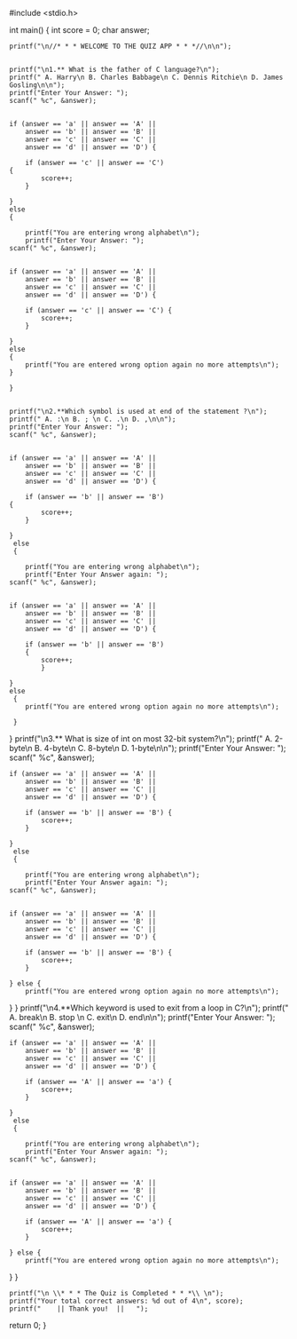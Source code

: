 #include <stdio.h>

int main()
 {
    int score = 0;
    char answer;

    printf("\n//* * * WELCOME TO THE QUIZ APP * * *//\n\n");

    
    printf("\n1.** What is the father of C language?\n");
    printf(" A. Harry\n B. Charles Babbage\n C. Dennis Ritchie\n D. James Gosling\n\n");
    printf("Enter Your Answer: ");
    scanf(" %c", &answer);

    
    if (answer == 'a' || answer == 'A' ||
        answer == 'b' || answer == 'B' ||
        answer == 'c' || answer == 'C' ||
        answer == 'd' || answer == 'D') {
        
        if (answer == 'c' || answer == 'C') 
	{
            score++;
        }

    } 
    else
    {
        
        printf("You are entering wrong alphabet\n");
        printf("Enter Your Answer: ");
    scanf(" %c", &answer);

    
    if (answer == 'a' || answer == 'A' ||
        answer == 'b' || answer == 'B' ||
        answer == 'c' || answer == 'C' ||
        answer == 'd' || answer == 'D') {
        
        if (answer == 'c' || answer == 'C') {
            score++;
        }

    } 
    else
    {
        printf("You are entered wrong option again no more attempts\n");
    }

    }
    
    
    printf("\n2.**Which symbol is used at end of the statement ?\n");
    printf(" A. :\n B. ; \n C. .\n D. ,\n\n");
    printf("Enter Your Answer: ");
    scanf(" %c", &answer);

    
    if (answer == 'a' || answer == 'A' ||
        answer == 'b' || answer == 'B' ||
        answer == 'c' || answer == 'C' ||
        answer == 'd' || answer == 'D') {
        
        if (answer == 'b' || answer == 'B') 
	{
            score++;
        }

    }
     else 
     {
        
        printf("You are entering wrong alphabet\n");
        printf("Enter Your Answer again: ");
    scanf(" %c", &answer);


    if (answer == 'a' || answer == 'A' ||
        answer == 'b' || answer == 'B' ||
        answer == 'c' || answer == 'C' ||
        answer == 'd' || answer == 'D') {
        
        if (answer == 'b' || answer == 'B')
	    {
            score++;
            }

    } 
	else
	 {
        printf("You are entered wrong option again no more attempts\n");
        
     }
   }
     printf("\n3.** What is size of int on most 32-bit system?\n");
    printf(" A. 2-byte\n B. 4-byte\n C. 8-byte\n D. 1-byte\n\n");
    printf("Enter Your Answer: ");
    scanf(" %c", &answer);

    
    if (answer == 'a' || answer == 'A' ||
        answer == 'b' || answer == 'B' ||
        answer == 'c' || answer == 'C' ||
        answer == 'd' || answer == 'D') {
        
        if (answer == 'b' || answer == 'B') {
            score++;
        }

    }
     else 
     {
        
        printf("You are entering wrong alphabet\n");
        printf("Enter Your Answer again: ");
    scanf(" %c", &answer);


    if (answer == 'a' || answer == 'A' ||
        answer == 'b' || answer == 'B' ||
        answer == 'c' || answer == 'C' ||
        answer == 'd' || answer == 'D') {
        
        if (answer == 'b' || answer == 'B') {
            score++;
        }

    } else {
        printf("You are entered wrong option again no more attempts\n");
        
}
    }
     printf("\n4.**Which keyword is used to exit from a loop in C?\n");
    printf(" A. break\n B. stop \n C. exit\n D. end\n\n");
    printf("Enter Your Answer: ");
    scanf(" %c", &answer);

    
    if (answer == 'a' || answer == 'A' ||
        answer == 'b' || answer == 'B' ||
        answer == 'c' || answer == 'C' ||
        answer == 'd' || answer == 'D') {
        
        if (answer == 'A' || answer == 'a') {
            score++;
        }

    }
     else 
     {
        
        printf("You are entering wrong alphabet\n");
        printf("Enter Your Answer again: ");
    scanf(" %c", &answer);


    if (answer == 'a' || answer == 'A' ||
        answer == 'b' || answer == 'B' ||
        answer == 'c' || answer == 'C' ||
        answer == 'd' || answer == 'D') {
        
        if (answer == 'A' || answer == 'a') {
            score++;
        }

    } else {
        printf("You are entered wrong option again no more attempts\n");
        
}
    }



    printf("\n \\* * * The Quiz is Completed * * *\\ \n");
    printf("Your total correct answers: %d out of 4\n", score);
    printf("    || Thank you!  ||   ");
return 0;
}
